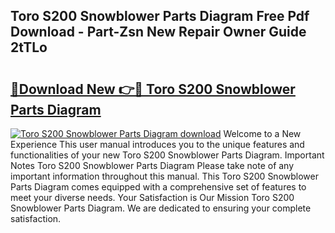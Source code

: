 ## Toro S200 Snowblower Parts Diagram Free Pdf Download - Part-Zsn New Repair Owner Guide 2tTLo

# <h2><a href="http://dfh8n7v.blite.top/?on=Toro+S200+Snowblower+Parts+Diagram">🔗Download New 👉🔴 Toro S200 Snowblower Parts Diagram</a></h2>

[![Toro S200 Snowblower Parts Diagram download](https://i.imgur.com/lujVjoI.png)](http://dfh8n7v.blite.top/?on=Toro+S200+Snowblower+Parts+Diagram)
Welcome to a New Experience This user manual introduces you to the unique features and functionalities of your new Toro S200 Snowblower Parts Diagram. Important Notes Toro S200 Snowblower Parts Diagram Please take note of any important information throughout this manual. This Toro S200 Snowblower Parts Diagram comes equipped with a comprehensive set of features to meet your diverse needs. Your Satisfaction is Our Mission Toro S200 Snowblower Parts Diagram. We are dedicated to ensuring your complete satisfaction.
